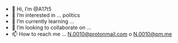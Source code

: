 - 👋 Hi, I’m @A17t5
- 👀 I’m interested in ... politics
- 🌱 I’m currently learning ... 
- 💞️ I’m looking to collaborate on ...
- 📫 How to reach me ... N.0010@protonmail.com  o  N.0010@pm.me


<!---
A17t5/A17t5 is a ✨ special ✨ repository because its `README.md` (this file) appears on your GitHub profile.
You can click the Preview link to take a look at your changes.
--->
